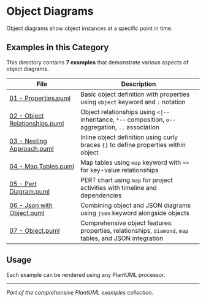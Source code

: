 # Object Diagrams

Object diagrams show object instances at a specific point in time.

## Examples in this Category

This directory contains **7 examples** that demonstrate various aspects of object diagrams.

| File | Description |
|------|-------------|
| [01 - Properties.puml](01%20-%20Properties.puml) | Basic object definition with properties using `object` keyword and `:` notation |
| [02 - Object Relationships.puml](02%20-%20Object%20Relationships.puml) | Object relationships using `<\|--` inheritance, `*--` composition, `o--` aggregation, `..` association |
| [03 - Nesting Approach.puml](03%20-%20Nesting%20Approach.puml) | Inline object definition using curly braces `{}` to define properties within object |
| [04 - Map Tables.puml](04%20-%20Map%20Tables.puml) | Map tables using `map` keyword with `=>` for key-value relationships |
| [05 - Pert Diagram.puml](05%20-%20Pert%20Diagram.puml) | PERT chart using `map` for project activities with timeline and dependencies |
| [06 - Json with Object.puml](06%20-%20Json%20with%20Object.puml) | Combining object and JSON diagrams using `json` keyword alongside objects |
| [07 - Object.puml](07%20-%20Object.puml) | Comprehensive object features: properties, relationships, `diamond`, `map` tables, and JSON integration |

## Usage

Each example can be rendered using any PlantUML processor.

---

*Part of the comprehensive PlantUML examples collection.*
